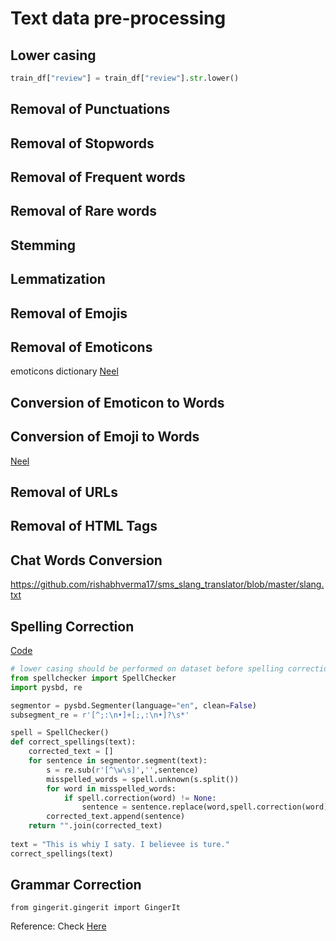 # Text data pre-processing 

## Lower casing

```python
train_df["review"] = train_df["review"].str.lower()
```

## Removal of Punctuations

## Removal of Stopwords

## Removal of Frequent words 

## Removal of Rare words

## Stemming

## Lemmatization

## Removal of Emojis

## Removal of Emoticons

emoticons dictionary [Neel](https://github.com/NeelShah18/emot/blob/master/emot/emo_unicode.py)

## Conversion of Emoticon to Words 

## Conversion of Emoji to Words 

[Neel](https://github.com/NeelShah18/emot/blob/master/emot/emo_unicode.py)

## Removal of URLs

## Removal of HTML Tags

## Chat Words Conversion

https://github.com/rishabhverma17/sms_slang_translator/blob/master/slang.txt

## Spelling Correction

[Code](https://norvig.com/spell-correct.html)
```python
# lower casing should be performed on dataset before spelling correction, otherwise can not match and repalce
from spellchecker import SpellChecker
import pysbd, re

segmentor = pysbd.Segmenter(language="en", clean=False)
subsegment_re = r'[^;:\n•]+[;,:\n•]?\s*'

spell = SpellChecker()
def correct_spellings(text):
    corrected_text = []
    for sentence in segmentor.segment(text):
        s = re.sub(r'[^\w\s]','',sentence)
        misspelled_words = spell.unknown(s.split())
        for word in misspelled_words:
            if spell.correction(word) != None:
                sentence = sentence.replace(word,spell.correction(word))
        corrected_text.append(sentence)
    return "".join(corrected_text)
        
text = "This is whiy I saty. I believee is ture."
correct_spellings(text)
```

## Grammar Correction

`from gingerit.gingerit import GingerIt`

Reference: Check [Here](https://www.kaggle.com/code/sudalairajkumar/getting-started-with-text-preprocessing#Conversion-of-Emoticon-to-Words)
